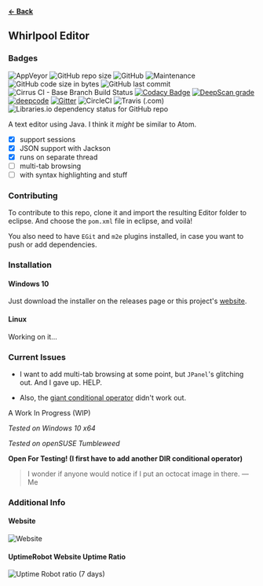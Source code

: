 <b><a href="https://terabytetb.github.io">&#8592; Back</a></b>

## Whirlpool Editor
### Badges
![AppVeyor](https://img.shields.io/appveyor/build/TerabyteTB/Whirlpool?logo=appveyor)
![GitHub repo size](https://img.shields.io/github/repo-size/TerabyteTB/WhirlpoolEditor)
![GitHub](https://img.shields.io/github/license/TerabyteTB/WhirlpoolEditor)
![Maintenance](https://img.shields.io/maintenance/yes/2021)
![GitHub code size in bytes](https://img.shields.io/github/languages/code-size/TerabyteTB/TextEditor)
![GitHub last commit](https://img.shields.io/github/last-commit/TerabyteTB/WhirlpoolEditor)
![Cirrus CI - Base Branch Build Status](https://img.shields.io/cirrus/github/TerabyteTB/WhirlpoolEditor?label=CirrusCI%20build&logo=cirrus-ci)
[![Codacy Badge](https://api.codacy.com/project/badge/Grade/fc5074c387d747898c928bfbc208f69d)](https://app.codacy.com/gh/TerabyteTB/WhirlpoolEditor?utm_source=github.com&utm_medium=referral&utm_content=TerabyteTB/WhirlpoolEditor&utm_campaign=Badge_Grade_Settings)
[![DeepScan grade](https://deepscan.io/api/teams/13347/projects/16353/branches/348738/badge/grade.svg)](https://deepscan.io/dashboard#view=project&tid=13347&pid=16353&bid=348738)
[![deepcode](https://www.deepcode.ai/api/gh/badge?key=eyJhbGciOiJIUzI1NiIsInR5cCI6IkpXVCJ9.eyJwbGF0Zm9ybTEiOiJnaCIsIm93bmVyMSI6IlRlcmFieXRlVEIiLCJyZXBvMSI6IldoaXJscG9vbEVkaXRvciIsImluY2x1ZGVMaW50IjpmYWxzZSwiYXV0aG9ySWQiOjI4NDI3LCJpYXQiOjE2MTYyNTg3Mjl9.DHneQZ3ArCV81F7eYmM7_IQkuXcsXbUUM7apJ7gEVXw)](https://www.deepcode.ai/app/gh/TerabyteTB/WhirlpoolEditor/_/dashboard?utm_content=gh%2FTerabyteTB%2FWhirlpoolEditor)
[![Gitter](https://img.shields.io/gitter/room/TerabyteTB/WhirlpoolEditor?color=darkgreen&label=chat&logo=gitter)](https://gitter.im/TerabyteTB/EditorChat)
![CircleCI](https://img.shields.io/circleci/build/github/TerabyteTB/WhirlpoolEditor?logo=circleci)
![Travis (.com)](https://img.shields.io/travis/com/TerabyteTB/WhirlpoolEditor?logo=travis)
![Libraries.io dependency status for GitHub repo](https://img.shields.io/librariesio/github/TerabyteTB/WhirlpoolEditor?logo=libraries.io)

A text editor using Java. I think it *might* be similar to Atom.

- [x] support sessions
- [x] JSON support with Jackson
- [x] runs on separate thread
- [ ] multi-tab browsing
- [ ] with syntax highlighting and stuff

### Contributing
To contribute to this repo, clone it and import the resulting Editor folder to eclipse. And choose the ```pom.xml``` file in eclipse, and voil&agrave;!

You also need to have `EGit` and `m2e` plugins installed, in case you want to push or add dependencies.

### Installation
#### Windows 10
Just download the installer on the releases page or this project's [website](https://terabytetb.github.io/).

#### Linux
Working on it...

### Current Issues

- I want to add multi-tab browsing at some point, but ```JPanel```'s glitching out. And I gave up. HELP. 

- Also, the [giant conditional operator](https://github.com/TerabyteTB/WhirlpoolEditor/blob/303b0367c80533c996127a1c8ea2de0ea94b291e/Editor/src/toolbox/Constants.java#L22) didn't work out.

A Work In Progress (WIP)

*Tested on Windows 10 x64*

*Tested on openSUSE Tumbleweed*

**Open For Testing! (I first have to add another DIR conditional operator)**

> I wonder if anyone would notice if I put an octocat image in there.
> &mdash; Me
 
### Additional Info
#### Website
![Website](https://img.shields.io/website?down_color=red&down_message=offline&up_color=success&up_message=online&url=https%3A%2F%2Fterabytetb.github.io)
#### UptimeRobot Website Uptime Ratio
![Uptime Robot ratio (7 days)](https://img.shields.io/uptimerobot/ratio/7/m787654728-20f0cf72b7671b8d35421943)
